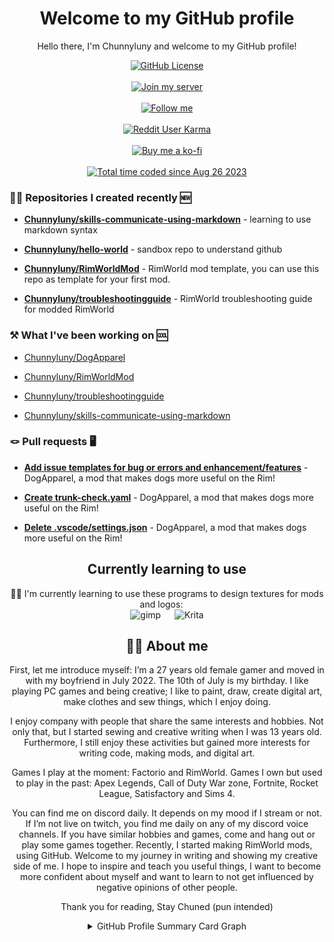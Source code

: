 <h1 align= "center">Welcome to my GitHub profile</h1>

<p align= "center">Hello there, I'm Chunnyluny and welcome to my GitHub profile!</p>
<div align="center">
<a href="https://github.com/Chunnyluny/Chunnyluny/blob/master/LICENSE">
    <img alt="GitHub License" src="https://img.shields.io/github/license/Chunnyluny/Chunnyluny?style=for-the-badge&logo=github&color=magenta" />
</a>
</div>
&emsp;
<div align="center">
<a href="https://discord.gg/NjbW9RTQkA">
    <img alt="Join my server" src="https://img.shields.io/badge/join_me_on-discord-magenta?style=for-the-badge&logo=discord" />
</a>
</div>
&emsp;
<div align="center">
<a href="https://twitch.tv/chunnyluny">
    <img alt="Follow me" src="https://img.shields.io/badge/Twitch-magenta?style=for-the-badge&logo=twitch&logoColor=white" />
</a>
</div>
&emsp;
<div align="center">
<a href="https://www.reddit.com/user/Chunnyluny">
    <img alt="Reddit User Karma" src="https://img.shields.io/reddit/user-karma/combined/chunnyluny?style=for-the-badge&logo=reddit&color=magenta" />
</a>
</div>
&emsp;
<div align="center">
<a href="https://ko-fi.com/I2I8ND4C0">
    <img alt="Buy me a ko-fi" src="https://shields.io/badge/ko--fi-Buy_me_a_ko_fi-magenta?logo=ko-fi&style=for-the-badge" />
</a>
</div>
&emsp;
<div align="center">
<a href="https://wakatime.com/@a1ab2f08-f65b-4908-b266-913f3c87849a">
    <img alt="Total time coded since Aug 26 2023" src="https://wakatime.com/badge/user/a1ab2f08-f65b-4908-b266-913f3c87849a.svg?style=for-the-badge" />
</a>
</div>

### 👩‍💻 Repositories I created recently 🆕

- **[Chunnyluny/skills-communicate-using-markdown](https://github.com/Chunnyluny/skills-communicate-using-markdown)** - learning to use markdown syntax

- **[Chunnyluny/hello-world](https://github.com/Chunnyluny/hello-world)** - sandbox repo to understand github

- **[Chunnyluny/RimWorldMod](https://github.com/Chunnyluny/RimWorldMod)** - RimWorld mod template, you can use this repo as template for your first mod.

- **[Chunnyluny/troubleshootingguide](https://github.com/Chunnyluny/troubleshootingguide)** - RimWorld troubleshooting guide for modded RimWorld

### ⚒️ What I've been working on 🆒



- [Chunnyluny/DogApparel](https://github.com/Chunnyluny/DogApparel)

- [Chunnyluny/RimWorldMod](https://github.com/Chunnyluny/RimWorldMod)

- [Chunnyluny/troubleshootingguide](https://github.com/Chunnyluny/troubleshootingguide)

- [Chunnyluny/skills-communicate-using-markdown](https://github.com/Chunnyluny/skills-communicate-using-markdown)

### 🪢 Pull requests 🖥️

- **[Add issue templates for bug or errors and enhancement/features](https://github.com/Chunnyluny/DogApparel/pull/51)** - DogApparel, a mod that makes dogs more useful on the Rim!

- **[Create trunk-check.yaml](https://github.com/Chunnyluny/DogApparel/pull/49)** - DogApparel, a mod that makes dogs more useful on the Rim!

- **[Delete .vscode/settings.json](https://github.com/Chunnyluny/DogApparel/pull/48)** - DogApparel, a mod that makes dogs more useful on the Rim!

<h2 align="center">Currently learning to use</h2>
<div align="center">👩‍🎨 I'm currently learning to use these programs to design textures for mods and logos:
&emsp;
<div align="center">
   <img alt="gimp" src="https://img.shields.io/badge/gimp-203759?style=for-the-badge&logo=gimp&logoColor=magenta"/>
&emsp;
  <img alt="Krita" src="https://img.shields.io/badge/Krita-203759?style=for-the-badge&logo=krita&logoColor=magenta"/>
</div>

<h2 align="center">🙋‍♀️ About me</h2>

<p align="center">First, let me introduce myself: I’m a 27 years old female gamer and moved in with my boyfriend in July 2022. The 10th of July is my birthday. I like playing PC games and being creative; I like to paint, draw, create digital art, make clothes and sew things, which I enjoy doing.
<p align="center">I enjoy company with people that share the same interests and hobbies. Not only that, but I started sewing and creative writing when I was 13 years old. Furthermore, I still enjoy these activities but gained more interests for writing code, making mods, and digital art.</p>
<p align="center">Games I play at the moment: Factorio and RimWorld. Games I own but used to play in the past: Apex Legends, Call of Duty War zone, Fortnite, Rocket League, Satisfactory and Sims 4.</p>
<p align="center">You can find me on discord daily. It depends on my mood if I stream or not. If I’m not live on twitch, you find me daily on any of my discord voice channels. If you have similar hobbies and games, come and hang out or play some games together. Recently, I started making RimWorld mods, using GitHub. Welcome to my journey in writing and showing my creative side of me. I hope to inspire and teach you useful things, I want to become more confident about myself and want to learn to not get influenced by negative opinions of other people.</p>
<p align="center">Thank you for reading, Stay Chuned (pun intended)</p>

<details>
  <summary align="center">GitHub Profile Summary Card Graph</summary>
   <p align="center">📍GitHub Profile Summary Card Graph</p>
    <div align="center">
     <a href="https://github.com/Chunnyluny">
      <img height="160em" alt="GitHub Summary Card Graph" src="https://github-profile-summary-cards.vercel.app/api/cards/profile-details?username=Chunnyluny&theme=radical&hide_border=false" />
    </div>
 <br>
    <div align="center">
     <a href="https://github.com/Chunnyluny">
      <img height="160em" alt="GitHub profile stats" src="https://github-readme-stats.vercel.app/api?username=Chunnyluny&show_icons=true&theme=radical&hide_border=false&include_all_commits=true&count_private=true" />
     </div>
 <br>
   <div align="center">
  <a href="https://github.com/Chunnyluny">
  <img height="160em" alt="Streak Stats" src="https://streak-stats.demolab.com/?user=Chunnyluny&theme=radical&date_format=j%20M%5B%20Y%5D)" />
     </div>
 <br>
 <div align="center">
    <a href="https://github.com/Chunnyluny">
     <img height="160em" alt="Top Languages" src="https://github-readme-stats.vercel.app/api/top-langs/?username=chunnyluny&layout=compact&langs_count=3&theme=radical&hide_border=false" />
 </div>
 <br>
 <div align="center">
<!--START_SECTION:WAKA-->

<!--END_SECTION:WAKA-->
 </div>
</details>
